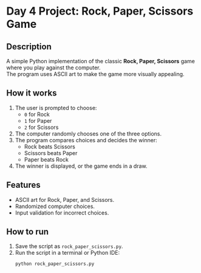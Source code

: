 # Day 4 Project: Rock, Paper, Scissors Game

## Description
A simple Python implementation of the classic **Rock, Paper, Scissors** game where you play against the computer.  
The program uses ASCII art to make the game more visually appealing.

## How it works
1. The user is prompted to choose:
   - `0` for Rock
   - `1` for Paper
   - `2` for Scissors
2. The computer randomly chooses one of the three options.
3. The program compares choices and decides the winner:
   - Rock beats Scissors
   - Scissors beats Paper
   - Paper beats Rock
4. The winner is displayed, or the game ends in a draw.

## Features
- ASCII art for Rock, Paper, and Scissors.
- Randomized computer choices.
- Input validation for incorrect choices.


## How to run
1. Save the script as `rock_paper_scissors.py`.
2. Run the script in a terminal or Python IDE:
   ```bash
   python rock_paper_scissors.py


